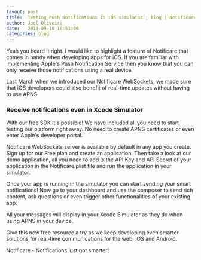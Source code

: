 ```yaml
---
layout: post
title:  Testing Push Notifications in iOS simulator | Blog | Notificare
author: Joel Oliveira
date:   2013-09-10 10:51:00
categories: blog
---
```

Yeah you heard it right. I would like to highlight a feature of Notificare that comes in handy when developing apps for iOS. If you are familiar with implementing Apple's Push Notification Service then you know that you can only receive those notifications using a real device.

Last March when we introduced our Notificare WebSockets, we made sure that iOS developers could also benefit of real-time updates without having to use APNS. 

### Receive notifications even in Xcode Simulator

With our free SDK it's possible! We have included all you need to start testing our platform right away. No need to create APNS certificates or even enter Apple's developer portal.

Notificare WebSockets server is available by default in any app you create. Sign up for our Free plan and create an application. Then take a look at our demo application, all you need to add is the API Key and API Secret of your application in the Notificare.plist file and run the application in your simulator.

Once your app is running in the simulator you can start sending your smart notifications! Now go to your dashboard and use the composer to send rich content, ask questions or even trigger other functionalities of your existing app. 

All your messages will display in your Xcode Simulator as they do when using APNS in your device. 

Give this new free resource a try as we keep developing even smarter solutions for real-time communications for the web, iOS and Android.

Notificare - Notifications just got smarter!

